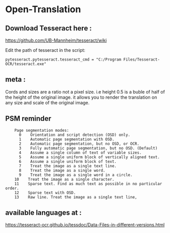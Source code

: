 # Open-Translation

## Download Tesseract here :
https://github.com/UB-Mannheim/tesseract/wiki


Edit the path of tesseract in the script:
```
pytesseract.pytesseract.tesseract_cmd = "C:/Program Files/Tesseract-OCR/tesseract.exe"

```

## meta :
  Cords and sizes are a ratio not a pixel size.
  i.e  height 0.5 is a buble of half of the height of the original image.
  it allows you to render the translation on any size and scale of the original image.

## PSM reminder
```
    Page segmentation modes:
      0    Orientation and script detection (OSD) only.
      1    Automatic page segmentation with OSD.
      2    Automatic page segmentation, but no OSD, or OCR.
      3    Fully automatic page segmentation, but no OSD. (Default)
      4    Assume a single column of text of variable sizes.
      5    Assume a single uniform block of vertically aligned text.
      6    Assume a single uniform block of text.
      7    Treat the image as a single text line.
      8    Treat the image as a single word.
      9    Treat the image as a single word in a circle.
    10    Treat the image as a single character.
    11    Sparse text. Find as much text as possible in no particular order.
    12    Sparse text with OSD.
    13    Raw line. Treat the image as a single text line,
```

## available languages at :
https://tesseract-ocr.github.io/tessdoc/Data-Files-in-different-versions.html
